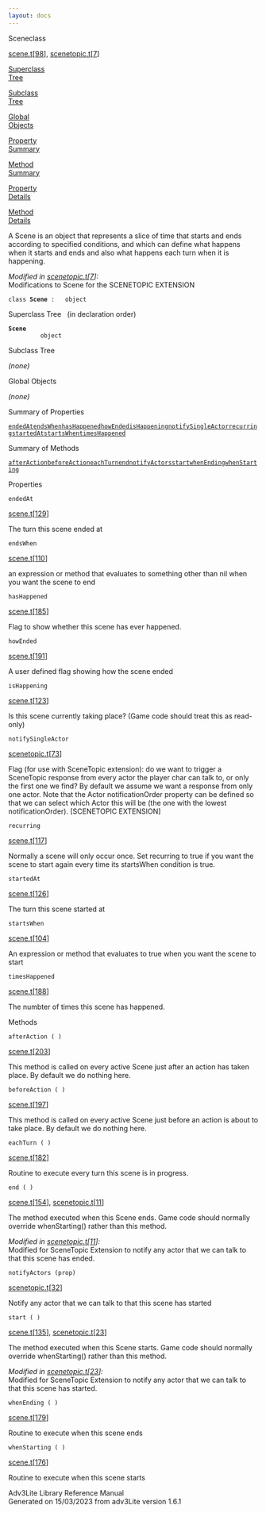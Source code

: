 ```yaml
---
layout: docs
---
```

<span class="title">Scene</span><span class="type">class</span>

[scene.t](../file/scene.t.html)\[[98](../source/scene.t.html#98)\],
[scenetopic.t](../file/scenetopic.t.html)\[[7](../source/scenetopic.t.html#7)\]

[Superclass  
Tree](#_SuperClassTree_)

[Subclass  
Tree](#_SubClassTree_)

[Global  
Objects](#_ObjectSummary_)

[Property  
Summary](#_PropSummary_)

[Method  
Summary](#_MethodSummary_)

[Property  
Details](#_Properties_)

[Method  
Details](#_Methods_)



A Scene is an object that represents a slice of time that starts and
ends according to specified conditions, and which can define what
happens when it starts and ends and also what happens each turn when it
is happening.

*Modified in
[scenetopic.t](../file/scenetopic.t.html)\[[7](../source/scenetopic.t.html#7)\]:*  
Modifications to Scene for the SCENETOPIC EXTENSION

`class `**`Scene`**` :   object`



<span id="_SuperClassTree_"></span>



<span class="hdln">Superclass Tree</span>   (in declaration order)



**`Scene`**  
`         object`  
<span id="_SubClassTree_"></span>



<span class="hdln">Subclass Tree</span>  



*(none)* <span id="_ObjectSummary_"></span>



<span class="hdln">Global Objects</span>  



*(none)* <span id="_PropSummary_"></span>



<span class="hdln">Summary of Properties</span>  



[`endedAt`](#endedAt)[`endsWhen`](#endsWhen)[`hasHappened`](#hasHappened)[`howEnded`](#howEnded)[`isHappening`](#isHappening)[`notifySingleActor`](#notifySingleActor)[`recurring`](#recurring)[`startedAt`](#startedAt)[`startsWhen`](#startsWhen)[`timesHappened`](#timesHappened)

<span id="_MethodSummary_"></span>



<span class="hdln">Summary of Methods</span>  



[`afterAction`](#afterAction)[`beforeAction`](#beforeAction)[`eachTurn`](#eachTurn)[`end`](#end)[`notifyActors`](#notifyActors)[`start`](#start)[`whenEnding`](#whenEnding)[`whenStarting`](#whenStarting)

<span id="_Properties_"></span>



<span class="hdln">Properties</span>  



<span id="endedAt"></span>

`endedAt`

[scene.t](../file/scene.t.html)\[[129](../source/scene.t.html#129)\]



The turn this scene ended at



<span id="endsWhen"></span>

`endsWhen`

[scene.t](../file/scene.t.html)\[[110](../source/scene.t.html#110)\]



an expression or method that evaluates to something other than nil when
you want the scene to end



<span id="hasHappened"></span>

`hasHappened`

[scene.t](../file/scene.t.html)\[[185](../source/scene.t.html#185)\]



Flag to show whether this scene has ever happened.



<span id="howEnded"></span>

`howEnded`

[scene.t](../file/scene.t.html)\[[191](../source/scene.t.html#191)\]



A user defined flag showing how the scene ended



<span id="isHappening"></span>

`isHappening`

[scene.t](../file/scene.t.html)\[[123](../source/scene.t.html#123)\]



Is this scene currently taking place? (Game code should treat this as
read-only)



<span id="notifySingleActor"></span>

`notifySingleActor`

[scenetopic.t](../file/scenetopic.t.html)\[[73](../source/scenetopic.t.html#73)\]



Flag (for use with SceneTopic extension): do we want to trigger a
SceneTopic response from every actor the player char can talk to, or
only the first one we find? By default we assume we want a response from
only one actor. Note that the Actor notificationOrder property can be
defined so that we can select which Actor this will be (the one with the
lowest notificationOrder). \[SCENETOPIC EXTENSION\]



<span id="recurring"></span>

`recurring`

[scene.t](../file/scene.t.html)\[[117](../source/scene.t.html#117)\]



Normally a scene will only occur once. Set recurring to true if you want
the scene to start again every time its startsWhen condition is true.



<span id="startedAt"></span>

`startedAt`

[scene.t](../file/scene.t.html)\[[126](../source/scene.t.html#126)\]



The turn this scene started at



<span id="startsWhen"></span>

`startsWhen`

[scene.t](../file/scene.t.html)\[[104](../source/scene.t.html#104)\]



An expression or method that evaluates to true when you want the scene
to start



<span id="timesHappened"></span>

`timesHappened`

[scene.t](../file/scene.t.html)\[[188](../source/scene.t.html#188)\]



The numbter of times this scene has happened.



<span id="_Methods_"></span>



<span class="hdln">Methods</span>  



<span id="afterAction"></span>

`afterAction ( )`

[scene.t](../file/scene.t.html)\[[203](../source/scene.t.html#203)\]



This method is called on every active Scene just after an action has
taken place. By default we do nothing here.



<span id="beforeAction"></span>

`beforeAction ( )`

[scene.t](../file/scene.t.html)\[[197](../source/scene.t.html#197)\]



This method is called on every active Scene just before an action is
about to take place. By default we do nothing here.



<span id="eachTurn"></span>

`eachTurn ( )`

[scene.t](../file/scene.t.html)\[[182](../source/scene.t.html#182)\]



Routine to execute every turn this scene is in progress.



<span id="end"></span>

`end ( )`

[scene.t](../file/scene.t.html)\[[154](../source/scene.t.html#154)\],
[scenetopic.t](../file/scenetopic.t.html)\[[11](../source/scenetopic.t.html#11)\]



The method executed when this Scene ends. Game code should normally
override whenStarting() rather than this method.

*Modified in
[scenetopic.t](../file/scenetopic.t.html)\[[11](../source/scenetopic.t.html#11)\]:*  
Modified for SceneTopic Extension to notify any actor that we can talk
to that this scene has ended.



<span id="notifyActors"></span>

`notifyActors (prop)`

[scenetopic.t](../file/scenetopic.t.html)\[[32](../source/scenetopic.t.html#32)\]



Notify any actor that we can talk to that this scene has started



<span id="start"></span>

`start ( )`

[scene.t](../file/scene.t.html)\[[135](../source/scene.t.html#135)\],
[scenetopic.t](../file/scenetopic.t.html)\[[23](../source/scenetopic.t.html#23)\]



The method executed when this Scene starts. Game code should normally
override whenStarting() rather than this method.

*Modified in
[scenetopic.t](../file/scenetopic.t.html)\[[23](../source/scenetopic.t.html#23)\]:*  
Modified for SceneTopic Extension to notify any actor that we can talk
to that this scene has started.



<span id="whenEnding"></span>

`whenEnding ( )`

[scene.t](../file/scene.t.html)\[[179](../source/scene.t.html#179)\]



Routine to execute when this scene ends



<span id="whenStarting"></span>

`whenStarting ( )`

[scene.t](../file/scene.t.html)\[[176](../source/scene.t.html#176)\]



Routine to execute when this scene starts





Adv3Lite Library Reference Manual  
Generated on 15/03/2023 from adv3Lite version 1.6.1


